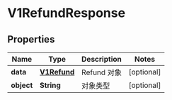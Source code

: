 
# V1RefundResponse

## Properties
Name | Type | Description | Notes
------------ | ------------- | ------------- | -------------
**data** | [**V1Refund**](V1Refund.md) | Refund 对象 |  [optional]
**object** | **String** | 对象类型 |  [optional]



